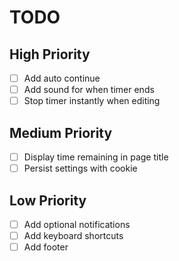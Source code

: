 # TODO

## High Priority

- [ ] Add auto continue
- [ ] Add sound for when timer ends
- [ ] Stop timer instantly when editing

## Medium Priority

- [ ] Display time remaining in page title
- [ ] Persist settings with cookie

## Low Priority

- [ ] Add optional notifications
- [ ] Add keyboard shortcuts
- [ ] Add footer
